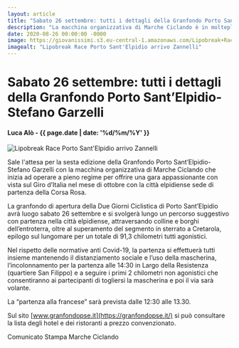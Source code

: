 ```yaml
---
layout: article
title: "Sabato 26 settembre: tutti i dettagli della Granfondo Porto Sant’Elpidio-Stefano Garzelli"
description: "La macchina organizzativa di Marche Ciclando è in molteplice fermento con l’obiettivo di tenere alta l’attenzione degli appassionati delle due ruote nel finale di stagione con lo svolgimento della Granfondo Porto Sant’Elpidio-Stefano Garzelli sabato 26 settembre e i Tre Santuari del Fermano domenica 27."
date: 2020-08-26 00:00:00 -0000
image: https://giovanissimi.s3.eu-central-1.amazonaws.com/Lipobreak+Race+PSE+22042019+arrivo+zannelli.jpg
imagealt: "Lipobreak Race Porto Sant'Elpidio arrivo Zannelli"
---
```


# Sabato 26 settembre: tutti i dettagli della Granfondo Porto Sant’Elpidio-Stefano Garzelli

#### Luca Alò - {{ page.date | date: '%d/%m/%Y' }}

![Lipobreak Race Porto Sant'Elpidio arrivo Zannelli](https://giovanissimi.s3.eu-central-1.amazonaws.com/Lipobreak+Race+PSE+22042019+arrivo+zannelli.jpg)

Sale l'attesa per la sesta edizione della Granfondo Porto Sant’Elpidio-Stefano Garzelli con la macchina organizzativa di Marche Ciclando che inizia ad operare a pieno regime per offrire una gara appassionante con vista sul Giro d’Italia nel mese di ottobre con la città elpidiense sede di partenza della Corsa Rosa.

La granfondo di apertura della Due Giorni Ciclistica di Porto Sant’Elpidio avrà luogo sabato 26 settembre e si svolgerà lungo un percorso suggestivo con partenza nella città elpidiense, attraversando colline e borghi dell’entroterra, oltre al superamento del segmento in sterrato a Cretarola, epilogo sul lungomare per un totale di 91,3 chilometri tutti agonistici.

Nel rispetto delle normative anti Covid-19, la partenza si effettuerà tutti insieme mantenendo il distanziamento sociale e l’uso della mascherina, l’incolonnamento per la partenza alle 14:30 in Largo della Resistenza (quartiere San Filippo) e a seguire i primi 2 chilometri non agonistici che consentiranno ai partecipanti di togliersi la mascherina e poi il via sarà volante.

La “partenza alla francese” sarà prevista dalle 12:30 alle 13.30.

Sul sito [www.granfondopse.it](https://granfondopse.it/) si può consultare la lista degli hotel e dei ristoranti a prezzo convenzionato.

Comunicato Stampa Marche Ciclando

